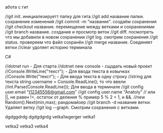 абота с гит

//git init. инициалезируетт папку для гита
//git add название папки. coхранение изменений 
//git commit -m "название". создаём сохранения
//git checkout название. перемещение между ветками и сохранениями
//git branch название. создание и просмотр веток
//git diff. посмотреть что мы добавили в новом сохранении
//git log. смотрим сохранения
//git status. проверяем что файл сохранён
//git merge название. Соединяет ветки 
//clear удоляет историю терминала

С#

//dotnet run - Для старта
//dotnet new console - сщздать новый проект
//Console.WriteLine("текст"); - Для ввода текста в ковычках
//Console.Write("текст"); - Для ввода текста в одну строку
//string для текста string username = Console.ReadLine(); то что ввели
//int.Parse(Console.ReadLine()); Для ввода в терминале
//git config user.email "t12345556@gmail.com"
//git config user.name "Anatoly"
// или ||, не равен !=, остаток от деления % пример 5 % 2 = 1, и &&.
//new Random().Next(min,max); рандомайзер
//git branch -d название ветки. Удаляет ветку
//git log --graph. Смотрим сохранения с ветками.

dgdggdrdg
dgdgdgrdg
vetka1wgerger
vetka1

vetka2
vetka3
vetka4
